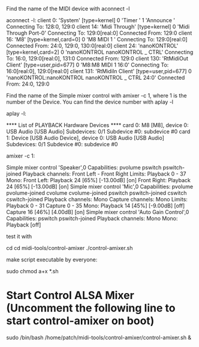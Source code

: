 Find the name of the MIDI device with aconnect -l

aconnect -l:
client 0: 'System' [type=kernel]
    0 'Timer           '
    1 'Announce        '
	Connecting To: 128:0, 129:0
client 14: 'Midi Through' [type=kernel]
    0 'Midi Through Port-0'
	Connecting To: 129:0[real:0]
	Connected From: 129:0
client 16: 'M8' [type=kernel,card=0]
    0 'M8 MIDI 1       '
	Connecting To: 129:0[real:0]
	Connected From: 24:0, 129:0, 130:0[real:0]
client 24: 'nanoKONTROL' [type=kernel,card=2]
    0 'nanoKONTROL nanoKONTROL _ CTRL'
	Connecting To: 16:0, 129:0[real:0], 131:0
	Connected From: 129:0
client 130: 'RtMidiOut Client' [type=user,pid=677]
    0 'M8:M8 MIDI 1 16:0'
	Connecting To: 16:0[real:0], 129:0[real:0]
client 131: 'RtMidiIn Client' [type=user,pid=677]
    0 'nanoKONTROL:nanoKONTROL nanoKONTROL _ CTRL 24:0'
	Connected From: 24:0, 129:0


Find the name of the Simple mixer control with amixer -c 1, where 1 is the number of the Device. You can find the device number with aplay -l

aplay -l:

**** List of PLAYBACK Hardware Devices ****
card 0: M8 [M8], device 0: USB Audio [USB Audio]
  Subdevices: 0/1
  Subdevice #0: subdevice #0
card 1: Device [USB Audio Device], device 0: USB Audio [USB Audio]
  Subdevices: 0/1
  Subdevice #0: subdevice #0

amixer -c 1:

Simple mixer control 'Speaker',0
  Capabilities: pvolume pswitch pswitch-joined
  Playback channels: Front Left - Front Right
  Limits: Playback 0 - 37
  Mono:
  Front Left: Playback 24 [65%] [-13.00dB] [on]
  Front Right: Playback 24 [65%] [-13.00dB] [on]
Simple mixer control 'Mic',0
  Capabilities: pvolume pvolume-joined cvolume cvolume-joined pswitch pswitch-joined cswitch cswitch-joined
  Playback channels: Mono
  Capture channels: Mono
  Limits: Playback 0 - 31 Capture 0 - 35
  Mono: Playback 14 [45%] [-9.00dB] [off] Capture 16 [46%] [4.00dB] [on]
Simple mixer control 'Auto Gain Control',0
  Capabilities: pswitch pswitch-joined
  Playback channels: Mono
  Mono: Playback [off]

test it with

cd
cd midi-tools/control-amixer
./control-amixer.sh

make script executable by everyone:

sudo chmod a+x *.sh

# Start Control ALSA Mixer (Uncomment the following line to start control-amixer on boot)
sudo /bin/bash /home/patch/midi-tools/control-amixer/control-amixer.sh &

